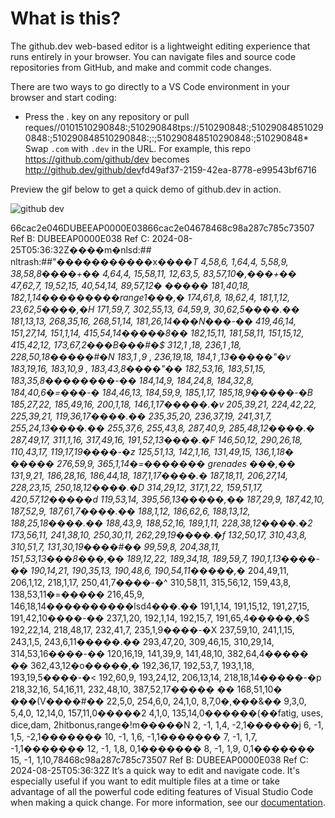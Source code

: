 # What is this?

The github.dev web-based editor is a lightweight editing experience that runs entirely in your browser. You can navigate files and source code repositories from GitHub, and make and commit code changes.

There are two ways to go directly to a VS Code environment in your browser and start coding:

* Press the . key on any repository or pull reques//0101510290848:;510290848tps://510290848:;510290848510290848:;510290848510290848:;:;510290848510290848:;510290848* Swap `.com` with `.dev` in the URL. For example, this repo <https://github.com/github/dev> becomes <http://github.dev/github/dev>fd49af37-2159-42ea-8778-e99543bf6716

Preview the gif below to get a quick demo of github.dev in action.

![github dev](https://user-images.githubusercontent.com/856858/130119109-4769f2d7-9027-4bc4-a38c-10f297499e8f.gif)

66cac2e046DUBEEAP0000E03866cac2e04678468c98a287c785c73507 Ref B: DUBEEAP0000E038 Ref C: 2024-08-25T05:36:32Z�&#x0;&#x0;&#x0;m&#x0;nlsd:## nltrash:##"�&#x0;&#x0;�&#x0;&#x0;�&#x0;&#x0;&#x0;&#x0;x&#x0;�&#x0;*&#x0;T 4,58,6, 1,64,4, 5,58,9, 38,58,8&#x0;&#x0;�&#x0;+&#x0;� 4,64,4, 15,58,11, 12,63,5, 83,57,10&#x0;,&#x0;�&#x0;+&#x0;� 47,62,7, 19,52,15, 40,54,14, 89,57,12&#x0; &#x0;�&#x0;&#x0;� 181,40,18, 182,1,14&#x0;&#x0;&#x0;&#x0;�&#x0;&#x0;&#x0;&#x0;range1&#x0;�&#x0;,&#x0; 174,61,8, 18,62,4, 181,1,12, 23,62,5&#x0;&#x0;�&#x0;,&#x0;H 171,59,7, 302,55,13, 64,59,9, 30,62,5&#x0;&#x0;�&#x0;.&#x0;� 181,13,13, 268,35,16, 268,51,14, 181,26,14&#x0;&#x0;�N&#x0;�&#x0;-&#x0;� 419,46,14, 151,27,14, 151,1,14, 415,54,14&#x0;&#x0;&#x0;�&#x0;8&#x0;� 182,15,11, 181,58,11, 151,15,12, 415,42,12, 173,67,2&#x0;&#x0;�B&#x0;�&#x0;#&#x0;$ 312,1 ,18, 236,1 ,18, 228,50,18&#x0;&#x0;&#x0;�&#x0;#&#x0;N 183,1 ,9 , 236,19,18, 184,1 ,13&#x0;&#x0;&#x0;�&#x0;"&#x0;v 183,19,16, 183,10,9 , 183,43,8&#x0;&#x0;�&#x0;"&#x0;� 182,53,16, 183,51,15, 183,35,8&#x0;&#x0;&#x0;&#x0;�&#x0;�&#x0;-&#x0;� 184,14,9, 184,24,8, 184,32,8, 184,40,6&#x0;=&#x0;�&#x0;-&#x0; 184,46,13, 184,59,9, 185,1,17, 185,18,9&#x0;&#x0;&#x0;�&#x0;-&#x0;B 185,27,22, 185,49,16, 200,1,18, 146,1,17&#x0;&#x0;&#x0;�&#x0;.&#x0;v 205,39,21, 224,42,22, 225,39,21, 119,36,17&#x0;&#x0;�&#x0;.&#x0;� 235,35,20, 236,37,19, 241,31,7, 255,24,13&#x0;&#x0;�&#x0;.&#x0;� 255,37,6, 255,43,8, 287,40,9, 285,48,12&#x0;&#x0;�&#x0;.&#x0; 287,49,17, 311,1,16, 317,49,16, 191,52,13&#x0;&#x0;�&#x0;.&#x0;F 146,50,12, 290,26,18, 110,43,17, 119,17,19&#x0;&#x0;�&#x0;-&#x0;z 125,51,13, 142,1,16, 131,49,15, 136,1,18&#x0; &#x0;�&#x0;&#x0;� 276,59,9, 365,1,14&#x0;=&#x0;&#x0;�&#x0;&#x0;&#x0;&#x0; grenades &#x0;�&#x0;,&#x0;� 131,9,21, 186,28,16, 186,44,18, 187,1,17&#x0;&#x0;�&#x0;.&#x0; 187,18,11, 206,27,14, 228,23,15, 250,18,12&#x0;&#x0;�&#x0;.&#x0;D 314,29,12, 317,1,22, 159,51,17, 420,57,12&#x0;&#x0;�&#x0;&#x0;d 119,53,14, 395,56,13&#x0;&#x0;&#x0;�&#x0;,&#x0;� 187,29,9, 187,42,10, 187,52,9, 187,61,7&#x0;&#x0;�&#x0;.&#x0;� 188,1,12, 186,62,6, 188,13,12, 188,25,18&#x0;&#x0;�&#x0;.&#x0;� 188,43,9, 188,52,16, 189,1,11, 228,38,12&#x0;&#x0;�&#x0;.&#x0;2 173,56,11, 241,38,10, 250,30,11, 262,29,19&#x0;&#x0;�&#x0;.&#x0;f 132,50,17, 310,43,8, 310,51,7, 131,30,19&#x0;&#x0;�&#x0;#&#x0;� 99,59,8, 204,38,11, 151,53,13&#x0;&#x0;&#x0;8&#x0;�&#x0;,&#x0;� 189,12,22, 189,34,18, 189,59,7, 190,1,13&#x0;&#x0;�&#x0;-&#x0;� 190,14,21, 190,35,13, 190,48,6, 190,54,11&#x0;&#x0;&#x0;�&#x0;,&#x0;* 204,49,11, 206,1,12, 218,1,17, 250,41,7&#x0;&#x0;�&#x0;-&#x0;^ 310,58,11, 315,56,12, 159,43,8, 138,53,11&#x0;=&#x0;�&#x0;&#x0;� 216,45,9, 146,18,14&#x0;&#x0;&#x0;&#x0;&#x0;�&#x0;&#x0;&#x0;&#x0;lsd4&#x0;�&#x0;.&#x0;� 191,1,14, 191,15,12, 191,27,15, 191,42,10&#x0;&#x0;�&#x0;-&#x0;� 237,1,20, 192,1,14, 192,15,7, 191,65,4&#x0;&#x0;&#x0;�&#x0;,&#x0;$ 192,22,14, 218,48,17, 232,41,7, 235,1,9&#x0;&#x0;�&#x0;-&#x0;X 237,59,10, 241,1,15, 243,1,5, 243,6,11&#x0;&#x0;&#x0;�&#x0;.&#x0;� 293,47,20, 309,46,15, 310,29,14, 314,53,16&#x0;&#x0;�&#x0;-&#x0;� 120,16,19, 141,39,9, 141,48,10, 382,64,4&#x0;&#x0;&#x0;�&#x0; &#x0;� 362,43,12&#x0;o&#x0;&#x0;&#x0;�&#x0;,&#x0; 192,36,17, 192,53,7, 193,1,18, 193,19,5&#x0;&#x0;�&#x0;-&#x0;< 192,60,9, 193,24,12, 206,13,14, 218,18,14&#x0;&#x0;&#x0;�&#x0;-&#x0;p 218,32,16, 54,16,11, 232,48,10, 387,52,17&#x0;&#x0;&#x0;�&#x0; &#x0;� 168,51,10&#x0; &#x0;&#x0;&#x0;(V&#x0;&#x0;�&#x0;#&#x0;� 22,5,0, 254,6,0, 24,1,0, 8,7,0&#x0;,&#x0;�&#x0;&&#x0;� 9,3,0, 5,4,0, 12,14,0, 157,11,0&#x0;&#x0;�&#x0;&#x0;2 4,1,0, 135,14,0&#x0;&#x0;&#x0;&#x0;�&#x0;(&#x0;&#x0;fatig, uses, dice,dam, 2hitbonus,range&#x0;!m&#x0;&#x0;�&#x0;&#x0;N 2, -1, 1,4, -2,1&#x0;&#x0;&#x0;�&#x0;&#x0;j 6, -1, 1,5, -2,1&#x0;&#x0;&#x0;�&#x0;&#x0;� 10, -1, 1,6, -1,1&#x0;&#x0;&#x0;�&#x0;&#x0;� 7, -1, 1,7, -1,1&#x0;&#x0;&#x0;�&#x0;&#x0;� 12, -1, 1,8, 0,1&#x0;&#x0;&#x0;�&#x0;&#x0;� 8, -1, 1,9, 0,1&#x0;&#x0;&#x0;�&#x0;&#x0;� 15, -1, 1,10,78468c98a287c785c73507 Ref B: DUBEEAP0000E038 Ref C: 2024-08-25T05:36:32Z
It’s a quick way to edit and navigate code. It's especially useful if you want to edit multiple files at a time or take advantage of all the powerful code editing features of Visual Studio Code when making a quick change. For more information, see our [documentation](https://github.co/codespaces-editor-help).
